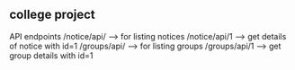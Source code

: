 ## college project

API endpoints
/notice/api/ --> for listing notices
/notice/api/1 --> get details of notice with id=1
/groups/api/ --> for listing groups
/groups/api/1 --> get group details with id=1
